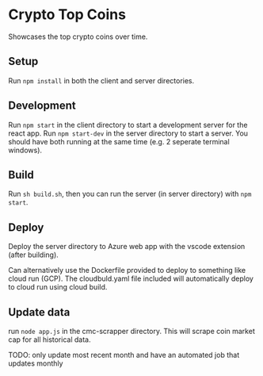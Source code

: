 # Crypto Top Coins

Showcases the top crypto coins over time.

## Setup

Run ```npm install``` in both the client and server directories.

## Development

Run ```npm start``` in the client directory to start a development server for the react app. Run ```npm start-dev``` in the server directory to start a server. You should have both running at the same time (e.g. 2 seperate terminal windows).

## Build

Run ```sh build.sh```, then you can run the server (in server directory) with ```npm start```.

## Deploy

Deploy the server directory to Azure web app with the vscode extension (after building).

Can alternatively use the Dockerfile provided to deploy to something like cloud run (GCP). The cloudbuld.yaml file
included will automatically deploy to cloud run using cloud build.

## Update data

run ```node app.js``` in the cmc-scrapper directory. This will scrape coin market cap for all historical data.

TODO: only update most recent month and have an automated job that updates monthly
